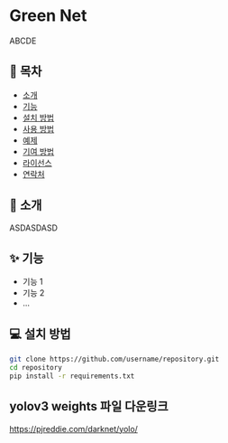 # Green Net

ABCDE

## 📌 목차

- [소개](#소개)
- [기능](#기능)
- [설치 방법](#설치-방법)
- [사용 방법](#사용-방법)
- [예제](#예제)
- [기여 방법](#기여-방법)
- [라이선스](#라이선스)
- [연락처](#연락처)

## 👋 소개

ASDASDASD

## ✨ 기능

- 기능 1
- 기능 2
- ...
  
## 💻 설치 방법

```bash
git clone https://github.com/username/repository.git
cd repository
pip install -r requirements.txt
```

## yolov3 weights 파일 다운링크
https://pjreddie.com/darknet/yolo/
